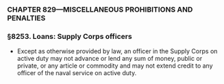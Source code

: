 ### **CHAPTER 829—MISCELLANEOUS PROHIBITIONS AND PENALTIES**

### §8253. Loans: Supply Corps officers
* Except as otherwise provided by law, an officer in the Supply Corps on active duty may not advance or lend any sum of money, public or private, or any article or commodity and may not extend credit to any officer of the naval service on active duty.